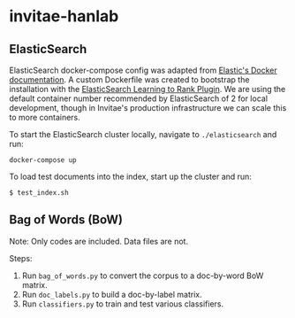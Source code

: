 # invitae-hanlab

## ElasticSearch

ElasticSearch docker-compose config was adapted from [Elastic's Docker documentation](https://www.elastic.co/guide/en/elasticsearch/reference/6.3/docker.html).
A custom Dockerfile was created to bootstrap the installation with the [ElasticSearch Learning to Rank Plugin](https://elasticsearch-learning-to-rank.readthedocs.io/en/latest/).
We are using the default container number recommended by ElasticSearch of 2 for local development, though in Invitae's production
infrastructure we can scale this to more containers.

To start the ElasticSearch cluster locally, navigate to `./elasticsearch` and run:

```
docker-compose up
```

To load test documents into the index, start up the cluster and run:

```
$ test_index.sh
```

## Bag of Words (BoW)

Note: Only codes are included. Data files are not.

Steps:

1. Run `bag_of_words.py` to convert the corpus to a doc-by-word BoW matrix.
2. Run `doc_labels.py` to build a doc-by-label matrix.
3. Run `classifiers.py` to train and test various classifiers.

